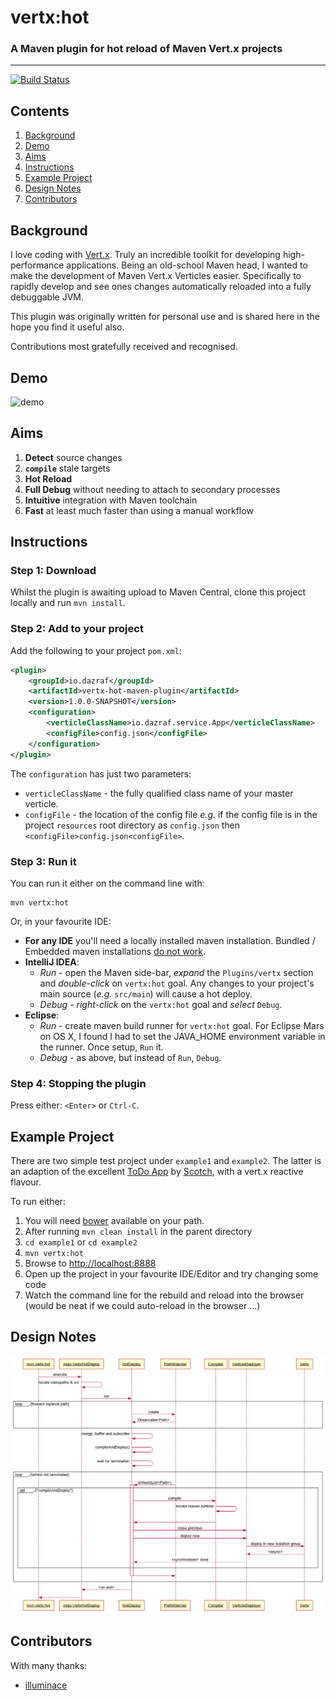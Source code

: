 # vertx:hot
### A Maven plugin for hot reload of Maven Vert.x projects
---

[![Build Status](https://travis-ci.org/dazraf/vertx-hot.svg?branch=master)](https://travis-ci.org/dazraf/vertx-hot)

## Contents

1. [Background](#background)
2. [Demo](#demo)
3. [Aims](#aims)
4. [Instructions](#instructions)
5. [Example Project](#example-project)
6. [Design Notes](#design-notes)
7. [Contributors](#contributors)

## Background

I love coding with [Vert.x](http://vertx.io). Truly an incredible toolkit for developing high-performance applications. Being an old-school Maven head, I wanted to make the development of Maven Vert.x Verticles easier. Specifically to rapidly develop and see ones changes automatically reloaded into a fully debuggable JVM. 

This plugin was originally written for personal use and is shared here in the hope you find it useful also.

Contributions most gratefully received and recognised.

## Demo
![demo](animation.gif)

## Aims

1. __Detect__ source changes
2. __`compile`__ stale targets
3. __Hot Reload__
4. __Full Debug__ without needing to attach to secondary processes
5. __Intuitive__ integration with Maven toolchain
6. __Fast__ at least much faster than using a manual workflow

## Instructions

### Step 1: Download
Whilst the plugin is awaiting upload to Maven Central, clone this project locally and run `mvn install`.

### Step 2: Add to your project
Add the following to your project `pom.xml`:

```xml
<plugin>
    <groupId>io.dazraf</groupId>
    <artifactId>vertx-hot-maven-plugin</artifactId>
    <version>1.0.0-SNAPSHOT</version>
    <configuration>
        <verticleClassName>io.dazraf.service.App</verticleClassName>
        <configFile>config.json</configFile>
    </configuration>
</plugin>
```

The `configuration` has just two parameters:

* `verticleClassName` - the fully qualified class name of your master verticle.
* `configFile` - the location of the config file *e.g.* if the config file is in the project `resources` root directory as `config.json` then `<configFile>config.json<configFile>`.  

### Step 3: Run it

You can run it either on the command line with:

```
mvn vertx:hot
```

Or, in your favourite IDE: 

* __For any IDE__ you'll need a locally installed maven installation. Bundled / Embedded maven installations [do not work](https://github.com/dazraf/vertx-hot/issues/3).
* __IntelliJ IDEA__: 
  * *Run* - open the Maven side-bar, *expand* the `Plugins/vertx` section and *double-click* on `vertx:hot` goal. Any changes to your project's main source (*e.g.* `src/main`) will cause a hot deploy. 
  * *Debug* - *right-click* on the `vertx:hot` goal and *select* `Debug`.
* __Eclipse__:
  * *Run* - create maven build runner for `vertx:hot` goal. For Eclipse Mars on OS X, I found I had to set the JAVA_HOME environment variable in the runner. Once setup, `Run` it.
  * *Debug* - as above, but instead of `Run`, `Debug`.

### Step 4: Stopping the plugin

Press either: `<Enter>` or  `Ctrl-C`.

## Example Project
There are two simple test project under `example1` and `example2`. 
The latter is an adaption of the excellent [ToDo App](http://scotch.io/tutorials/javascript/creating-a-single-page-todo-app-with-node-and-angular)
by [Scotch](http://scotch.io), with a vert.x reactive flavour.

To run either: 

1. You will need [bower](http://bower.io) available on your path.
2. After running `mvn clean install` in the parent directory
3. `cd example1` or `cd example2`
4. `mvn vertx:hot`
5. Browse to [http://localhost:8888](http://localhost:8888)
6. Open up the project in your favourite IDE/Editor and try changing some code 
7. Watch the command line for the rebuild and reload into the browser (would be neat if we could auto-reload in the browser ...)

## Design Notes

![sequence diagram](design.png)

## Contributors

With many thanks:

* [illuminace](https://github.com/illuminace)

